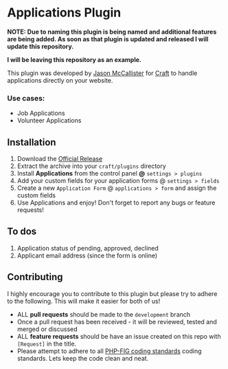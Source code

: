 # Applications Plugin

**NOTE: Due to naming this plugin is being named and additional features are being added. As soon as that plugin is updated and released I will update this repository.**

**I will be leaving this repository as an example.**

This plugin was developed by [Jason McCallister][developer] for [Craft][craftcms] to handle applications directly on your website.

### Use cases:

- Job Applications
- Volunteer Applications

## Installation

1. Download the [Official Release][release]
2. Extract the archive into your `craft/plugins` directory
3. Install **Applications** from the control panel **@** `settings > plugins`
4. Add your custom fields for your application forms @ `settings > fields`
5. Create a new `Application Form` @ `applications > form` and assign the custom fields
6. Use Applications and enjoy! Don't forget to report any bugs or feature requests!

## To dos

1. Application status of pending, approved, declined
2. Applicant email address (since the form is online)

## Contributing

I highly encourage you to contribute to this plugin but please try to adhere to the following. This will make it easier for both of us!

- ALL **pull requests** should be made to the `development` branch
- Once a pull request has been received - it will be reviewed, tested and merged or discussed
- ALL **feature requests** should be have an issue created on this repo with `[Request]` in the title.
- Please attempt to adhere to all [PHP-FIG coding standards](https://github.com/php-fig/fig-standards/tree/master/accepted) coding standards. Lets keep the code clean and neat.

[developer]:http://themccallister.com
[twitter]:https://twitter.com/themccallister "@themccallister"
[release]:https://github.com/themccallister/craft.applications/archive/master.zip "Official Release"
[craftcms]:http://buildwithcraft.com "Craft CMS"
[pixelandtonic]:http://pixelandtonic.com "Pixel & Tonic"

